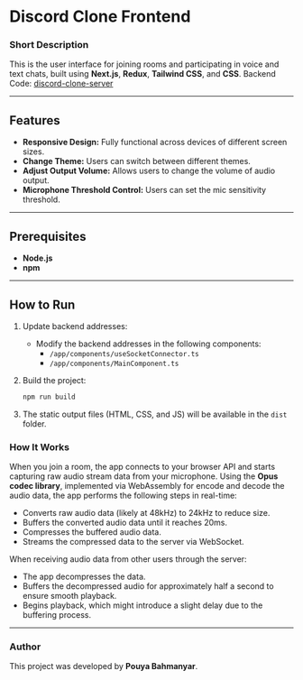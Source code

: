 # Discord Clone Frontend

### Short Description

This is the user interface for joining rooms and participating in voice and text chats, built using **Next.js**, **Redux**, **Tailwind CSS**, and **CSS**.
Backend Code: [discord-clone-server](https://github.com/facepalm0075/discord-clone-server)

---

## Features

- **Responsive Design:** Fully functional across devices of different screen sizes.
- **Change Theme:** Users can switch between different themes.
- **Adjust Output Volume:** Allows users to change the volume of audio output.
- **Microphone Threshold Control:** Users can set the mic sensitivity threshold.

---

## Prerequisites

- **Node.js**
- **npm**

---

## How to Run

1. Update backend addresses:

   - Modify the backend addresses in the following components:
     - `/app/components/useSocketConnector.ts`
     - `/app/components/MainComponent.ts`

2. Build the project:

   ```bash
   npm run build
   ```

3. The static output files (HTML, CSS, and JS) will be available in the `dist` folder.

### How It Works

When you join a room, the app connects to your browser API and starts capturing raw audio stream data from your microphone. Using the **Opus codec library**, implemented via WebAssembly for encode and decode the audio data, the app performs the following steps in real-time:

- Converts raw audio data (likely at 48kHz) to 24kHz to reduce size.
- Buffers the converted audio data until it reaches 20ms.
- Compresses the buffered audio data.
- Streams the compressed data to the server via WebSocket.

When receiving audio data from other users through the server:

- The app decompresses the data.
- Buffers the decompressed audio for approximately half a second to ensure smooth playback.
- Begins playback, which might introduce a slight delay due to the buffering process.

---

### Author

This project was developed by **Pouya Bahmanyar**.
